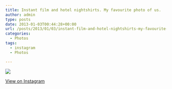 ```yaml
---
title: Instant film and hotel nightshirts. My favourite photo of us.
author: admin
type: posts
date: 2013-01-03T00:44:28+00:00
url: /posts/2013/01/03/instant-film-and-hotel-nightshirts-my-favourite-photo-of-us/
categories:
  - Photos
tags:
  - instagram
  - Photos

---
```

![][1]

<p class="view-instagram">
  <a href="http://instagr.am/p/T_5wsRKlp3/">View on Instagram</a>
</p>

 [1]: http://lobban.org/wordpress//HLIC/f9331e1e575f46b4434dabc84e75fd95.jpg